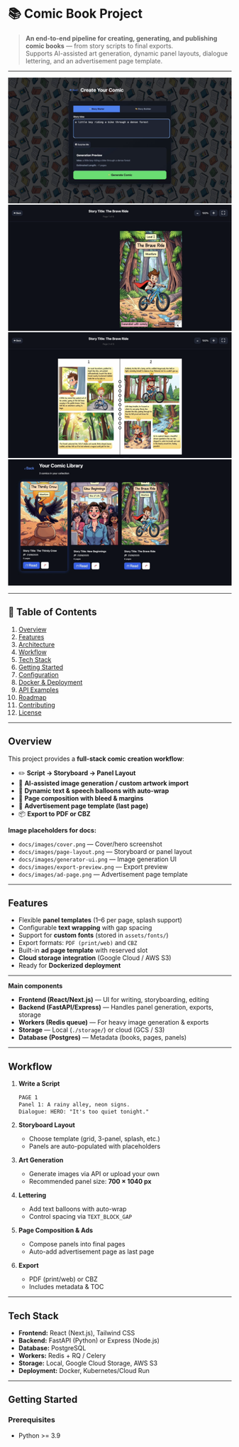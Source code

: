 # 📚 Comic Book Project

> **An end-to-end pipeline for creating, generating, and publishing comic books** — from story scripts to final exports.  
> Supports AI-assisted art generation, dynamic panel layouts, dialogue lettering, and an advertisement page template.

---

![Cover placeholder](static/productImages/1.png)
![Cover placeholder](static/productImages/2.png)
![Cover placeholder](static/productImages/3.png)
![Cover placeholder](static/productImages/4.png)

---

## 🚀 Table of Contents

1. [Overview](#overview)
2. [Features](#features)
3. [Architecture](#architecture)
4. [Workflow](#workflow)
5. [Tech Stack](#tech-stack)
6. [Getting Started](#getting-started)
7. [Configuration](#configuration)
8. [Docker & Deployment](#docker--deployment)
9. [API Examples](#api-examples)
10. [Roadmap](#roadmap)
11. [Contributing](#contributing)
12. [License](#license)

---

## Overview

This project provides a **full-stack comic creation workflow**:

- ✏️ **Script → Storyboard → Panel Layout**
- 🎨 **AI-assisted image generation / custom artwork import**
- 💬 **Dynamic text & speech balloons with auto-wrap**
- 📄 **Page composition with bleed & margins**
- 📢 **Advertisement page template (last page)**
- 📦 **Export to PDF or CBZ**

**Image placeholders for docs:**

- `docs/images/cover.png` — Cover/hero screenshot
- `docs/images/page-layout.png` — Storyboard or panel layout
- `docs/images/generator-ui.png` — Image generation UI
- `docs/images/export-preview.png` — Export preview
- `docs/images/ad-page.png` — Advertisement page template

---

## Features

- Flexible **panel templates** (1–6 per page, splash support)
- Configurable **text wrapping** with gap spacing
- Support for **custom fonts** (stored in `assets/fonts/`)
- Export formats: `PDF (print/web)` and `CBZ`
- Built-in **ad page template** with reserved slot
- **Cloud storage integration** (Google Cloud / AWS S3)
- Ready for **Dockerized deployment**

---

**Main components**

- **Frontend (React/Next.js)** — UI for writing, storyboarding, editing
- **Backend (FastAPI/Express)** — Handles panel generation, exports, storage
- **Workers (Redis queue)** — For heavy image generation & exports
- **Storage** — Local (`./storage/`) or cloud (GCS / S3)
- **Database (Postgres)** — Metadata (books, pages, panels)

---

## Workflow

1. **Write a Script**
   ```text
   PAGE 1
   Panel 1: A rainy alley, neon signs.
   Dialogue: HERO: "It's too quiet tonight."
   ```
2. **Storyboard Layout**

   - Choose template (grid, 3-panel, splash, etc.)
   - Panels are auto-populated with placeholders

3. **Art Generation**

   - Generate images via API or upload your own
   - Recommended panel size: **700 × 1040 px**

4. **Lettering**

   - Add text balloons with auto-wrap
   - Control spacing via `TEXT_BLOCK_GAP`

5. **Page Composition & Ads**

   - Compose panels into final pages
   - Auto-add advertisement page as last page

6. **Export**
   - PDF (print/web) or CBZ
   - Includes metadata & TOC

---

## Tech Stack

- **Frontend:** React (Next.js), Tailwind CSS
- **Backend:** FastAPI (Python) or Express (Node.js)
- **Database:** PostgreSQL
- **Workers:** Redis + RQ / Celery
- **Storage:** Local, Google Cloud Storage, AWS S3
- **Deployment:** Docker, Kubernetes/Cloud Run

---

## Getting Started

### Prerequisites

- Python >= 3.9
